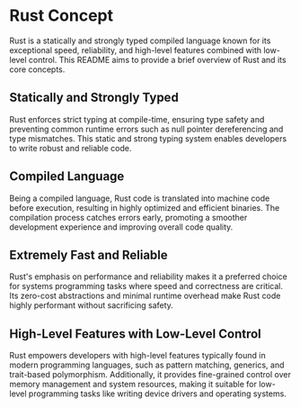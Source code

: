 # Rust Concept

Rust is a statically and strongly typed compiled language known for its exceptional speed, reliability, and high-level features combined with low-level control. This README aims to provide a brief overview of Rust and its core concepts.

## Statically and Strongly Typed

Rust enforces strict typing at compile-time, ensuring type safety and preventing common runtime errors such as null pointer dereferencing and type mismatches. This static and strong typing system enables developers to write robust and reliable code.

## Compiled Language

Being a compiled language, Rust code is translated into machine code before execution, resulting in highly optimized and efficient binaries. The compilation process catches errors early, promoting a smoother development experience and improving overall code quality.

## Extremely Fast and Reliable

Rust's emphasis on performance and reliability makes it a preferred choice for systems programming tasks where speed and correctness are critical. Its zero-cost abstractions and minimal runtime overhead make Rust code highly performant without sacrificing safety.

## High-Level Features with Low-Level Control

Rust empowers developers with high-level features typically found in modern programming languages, such as pattern matching, generics, and trait-based polymorphism. Additionally, it provides fine-grained control over memory management and system resources, making it suitable for low-level programming tasks like writing device drivers and operating systems.
